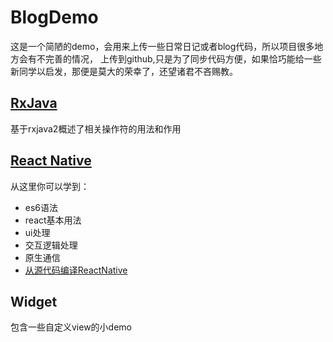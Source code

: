 # BlogDemo
   这是一个简陋的demo，会用来上传一些日常日记或者blog代码，所以项目很多地方会有不完善的情况，
   上传到github,只是为了同步代码方便，如果恰巧能给一些新同学以启发，那便是莫大的荣幸了，还望诸君不吝赐教。
   
## [RxJava](https://github.com/romantiskt/BlogDemo/tree/master/doc/rxjava.md) 
   基于rxjava2概述了相关操作符的用法和作用
    
 

## [React Native](https://github.com/romantiskt/BlogDemo/tree/master/doc/ReactNative.md)
   从这里你可以学到：
*  es6语法
*  react基本用法
*  ui处理
*  交互逻辑处理
*  原生通信
*  [从源代码编译ReactNative](https://github.com/romantiskt/BlogDemo/tree/master/doc/react_build.md) 

## Widget
  包含一些自定义view的小demo